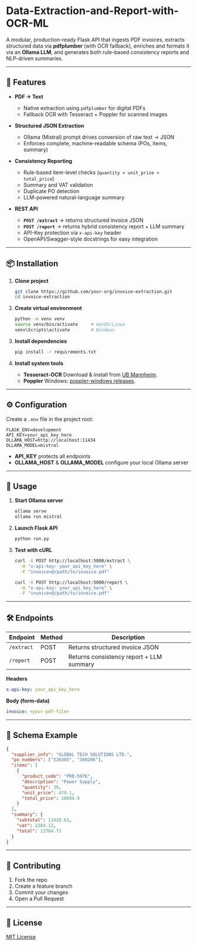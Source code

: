 # Data-Extraction-and-Report-with-OCR-ML

A modular, production-ready Flask API that ingests PDF invoices, extracts structured data via **pdfplumber** (with OCR fallback), enriches and formats it via an **Ollama LLM**, and generates both rule-based consistency reports and NLP-driven summaries.

---

## 🚀 Features

- **PDF → Text**  
  - Native extraction using `pdfplumber` for digital PDFs  
  - Fallback OCR with Tesseract + Poppler for scanned images  

- **Structured JSON Extraction**  
  - Ollama (Mistral) prompt drives conversion of raw text → JSON  
  - Enforces complete, machine-readable schema (POs, items, summary)  

- **Consistency Reporting**  
  - Rule-based item-level checks (`quantity × unit_price ≈ total_price`)  
  - Summary and VAT validation  
  - Duplicate PO detection  
  - LLM-powered natural-language summary  

- **REST API**  
  - **`POST /extract`** → returns structured invoice JSON  
  - **`POST /report`**  → returns hybrid consistency report + LLM summary  
  - API-Key protection via `x-api-key` header  
  - OpenAPI/Swagger-style docstrings for easy integration  

---

## 📦 Installation

1. **Clone project**  
   ```bash
   git clone https://github.com/your-org/invoice-extraction.git
   cd invoice-extraction
   ```


2. **Create virtual environment**

   ```bash
   python -m venv venv
   source venv/bin/activate     # macOS/Linux  
   venv\Scripts\activate        # Windows
   ```

3. **Install dependencies**

   ```bash
   pip install -r requirements.txt
   ```

4. **Install system tools**

   * **Tesseract-OCR**
     Download & install from [UB Mannheim](https://github.com/UB-Mannheim/tesseract/wiki).
   * **Poppler**
     Windows: [poppler-windows releases](https://github.com/oschwartz10612/poppler-windows/releases).

---

## ⚙️ Configuration

Create a `.env` file in the project root:

```env
FLASK_ENV=development
API_KEY=your_api_key_here
OLLAMA_HOST=http://localhost:11434
OLLAMA_MODEL=mistral
```


* **API\_KEY** protects all endpoints
* **OLLAMA\_HOST** & **OLLAMA\_MODEL** configure your local Ollama server

---

## 🔧 Usage

1. **Start Ollama server**

   ```bash
   ollama serve
   ollama run mistral
   ```

2. **Launch Flask API**

   ```bash
   python run.py
   ```

3. **Test with cURL**

   ```bash
   curl -X POST http://localhost:5000/extract \
     -H "x-api-key: your_api_key_here" \
     -F "invoice=@/path/to/invoice.pdf"
   ```

   ```bash
   curl -X POST http://localhost:5000/report \
     -H "x-api-key: your_api_key_here" \
     -F "invoice=@/path/to/invoice.pdf"
   ```

---

## 🛠️ Endpoints

| Endpoint   | Method | Description                              |
| ---------- | ------ | ---------------------------------------- |
| `/extract` | POST   | Returns structured invoice JSON          |
| `/report`  | POST   | Returns consistency report + LLM summary |

**Headers**

```yaml
x-api-key: your_api_key_here
```

**Body (form-data)**

```yaml
invoice: <your-pdf-file>
```

---

## 📄 Schema Example

```json
{
  "supplier_info": "GLOBAL TECH SOLUTIONS LTD.",
  "po_numbers": ["526365", "360206"],
  "items": [
    {
      "product_code": "PRD-5976",
      "description": "Power Supply",
      "quantity": 39,
      "unit_price": 479.1,
      "total_price": 18684.9
    }
  ],
  "summary": {
    "subtotal": 11420.61,
    "vat": 2284.12,
    "total": 13704.73
  }
}
```

---

## 🤝 Contributing

1. Fork the repo
2. Create a feature branch
3. Commit your changes
4. Open a Pull Request

---

## 📜 License

[MIT License](LICENSE)
